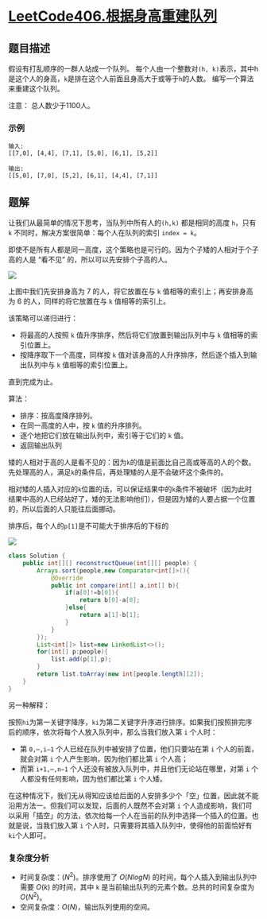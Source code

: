 # [LeetCode406.根据身高重建队列](https://leetcode-cn.com/problems/queue-reconstruction-by-height/)
## 题目描述
假设有打乱顺序的一群人站成一个队列。 每个人由一个整数对`(h, k)`表示，其中h是这个人的身高，`k`是排在这个人前面且身高大于或等于`h`的人数。 编写一个算法来重建这个队列。

注意：
总人数少于1100人。

### 示例
```
输入:
[[7,0], [4,4], [7,1], [5,0], [6,1], [5,2]]

输出:
[[5,0], [7,0], [5,2], [6,1], [4,4], [7,1]]
```
## 题解
让我们从最简单的情况下思考，当队列中所有人的`(h,k)` 都是相同的高度 `h`，只有 `k` 不同时，解决方案很简单：每个人在队列的索引 `index = k`。

即使不是所有人都是同一高度，这个策略也是可行的。因为个子矮的人相对于个子高的人是 “看不见” 的，所以可以先安排个子高的人。

![](https://picgp.oss-cn-beijing.aliyuncs.com/img/20201029204717.png)

上图中我们先安排身高为 7 的人，将它放置在与 `k` 值相等的索引上；再安排身高为 6 的人，同样的将它放置在与 `k` 值相等的索引上。

该策略可以递归进行：

- 将最高的人按照 `k` 值升序排序，然后将它们放置到输出队列中与 `k` 值相等的索引位置上。
- 按降序取下一个高度，同样按 `k` 值对该身高的人升序排序，然后逐个插入到输出队列中与 `k` 值相等的索引位置上。


直到完成为止。

算法：

- 排序：按高度降序排列。
- 在同一高度的人中，按 `k` 值的升序排列。
- 逐个地把它们放在输出队列中，索引等于它们的 `k` 值。
- 返回输出队列

矮的人相对于高的人是看不见的：因为`k`的值是前面比自己高或等高的人的个数。先处理高的人，满足`k`的条件后，再处理矮的人是不会破坏这个条件的。

相对矮的人插入对应的`k`位置的话，可以保证结果中的`k`条件不被破坏（因为此时结果中高的人已经站好了，矮的无法影响他们），但是因为矮的人要占据一个位置的，所以后面的人只能往后面挪动。

排序后，每个人的`p[1]`是不可能大于排序后的下标的

![](https://picgp.oss-cn-beijing.aliyuncs.com/img/20201029204851.png)
```java
class Solution {
    public int[][] reconstructQueue(int[][] people) {
        Arrays.sort(people,new Comparator<int[]>(){
            @Override
            public int compare(int[] a,int[] b){
                if(a[0]!=b[0]){
                    return b[0]-a[0];
                }else{
                    return a[1]-b[1];
                }
            }
        });
        List<int[]> list=new LinkedList<>();
        for(int[] p:people){
            list.add(p[1],p);
        }
        return list.toArray(new int[people.length][2]);
    }
}
```
另一种解释：

按照`hi`为第一关键字降序，`ki`为第二关键字升序进行排序。如果我们按照排完序后的顺序，依次将每个人放入队列中，那么当我们放入第 `i` 个人时：
- 第 `0,⋯,i−1` 个人已经在队列中被安排了位置，他们只要站在第 `i` 个人的前面，就会对第 `i` 个人产生影响，因为他们都比第 `i` 个人高；
- 而第 `i+1,⋯,n−1` 个人还没有被放入队列中，并且他们无论站在哪里，对第 `i` 个人都没有任何影响，因为他们都比第 `i` 个人矮。

在这种情况下，我们无从得知应该给后面的人安排多少个「空」位置，因此就不能沿用方法一。但我们可以发现，后面的人既然不会对第 `i` 个人造成影响，我们可以采用「插空」的方法，依次给每一个人在当前的队列中选择一个插入的位置。也就是说，当我们放入第 `i` 个人时，只需要将其插入队列中，使得他的前面恰好有 `ki`个人即可。

### 复杂度分析
- 时间复杂度：$(N^2)$。排序使用了 $O(NlogN)$ 的时间，每个人插入到输出队列中需要 $O(k)$ 的时间，其中 `k` 是当前输出队列的元素个数。总共的时间复杂度为$O(N^2)$。
- 空间复杂度：$O(N)$，输出队列使用的空间。


